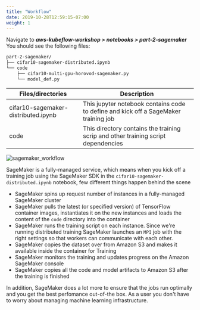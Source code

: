 ```yaml
---
title: "Workflow"
date: 2019-10-28T12:59:15-07:00
weight: 1
---
```

Navigate to
***aws-kubeflow-workshop > notebooks > part-2-sagemaker***
You should see the following files:

```bash
part-2-sagemaker/
├── cifar10-sagemaker-distributed.ipynb
└── code
    ├── cifar10-multi-gpu-horovod-sagemaker.py
    └── model_def.py
```

|Files/directories|Description|
|-----|-----|
|cifar10-sagemaker-distributed.ipynb |This jupyter notebook contains code to define and kick off a SageMaker training job|
|code |This directory contains the training scrip and other training script dependencies|

![sagemaker_workflow](/images/sagemaker/workflow.png)

SageMaker is a fully-managed service, which means when you kick off a training job using the SageMaker SDK in the `cifar10-sagemaker-distributed.ipynb` notebook, few different things happen behind the scene

* SageMaker spins up request number of instances in a fully-managed SageMaker cluster
* SageMaker pulls the latest (or specified version) of TensorFlow container images, instantiates it on the new instances and loads the content of the `code` directory into the container
* SageMaker runs the training script on each instance. Since we're running distributed training SageMaker launches an `MPI` job with the right settings so that workers can communicate with each other.
* SageMaker copies the dataset over from Amazon S3 and makes it available inside the container for Training
* SageMaker monitors the training and updates progress on the Amazon SageMaker console
* SageMaker copies all the code and model artifacts to Amazon S3 after the training is finished

In addition, SageMaker does a lot more to ensure that the jobs run optimally and you get the best perfomance out-of-the box. As a user you don't have to worry about managing machine learning infrastructure.
